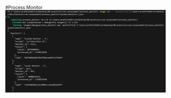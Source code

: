 #Process Monitor
<img width="957" alt="Home" src="https://github.com/One-Fist-Man/rust-assessment/blob/main/Output.PNG">
